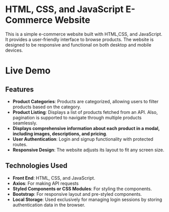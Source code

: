 # HTML, CSS, and JavaScript E-Commerce Website
This is a simple e-commerce website built with HTML,CSS, and JavaScript. It provides a user-friendly interface to browse products. The website is designed to be responsive and functional on both desktop and mobile devices.

# Live Demo
[View 3lRaheeq App]: (https://raheeqmousa.github.io/3lRaheeq-Store/)

## Features

- **Product Categories**: Products are categorized, allowing users to filter products based on the category.
- **Product Listing**: Displays a list of products fetched from an API. Also, pagination is supported to navigate through multiple products seamlessly.
- **Displays comprehensive information about each product in a modal, including images, descriptions, and pricing**.
- **User Authentication**: Login and signup functionality with protected routes.
- **Responsive Design**: The website adjusts its layout to fit any screen size.

## Technologies Used
- **Front End**: HTML, CSS, and JavaScript.
- **Axios**: For making API requests
- **Styled Components or CSS Modules**: For styling the components.
- **Bootstrap**: For responsive layout and pre-styled components.
- **Local Storage**: Used exclusively for managing login sessions by storing authentication data in the browser.

